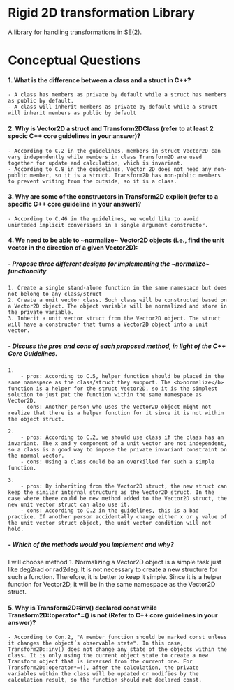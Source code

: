 # Rigid 2D transformation Library
A library for handling transformations in SE(2).

# Conceptual Questions
#### 1. What is the difference between a class and a struct in C++?

    - A class has members as private by default while a struct has members as public by default.
    - A class will inherit members as private by default while a struct will inherit members as public by default

#### 2. Why is Vector2D a struct and Transform2DClass (refer to at least 2 specic C++ core guidelines in your answer)?

    - According to C.2 in the guidelines, members in struct Vector2D can vary independently while members in class Transform2D are used together for update and calculation, which is invariant.
    - According to C.8 in the guidelines, Vector 2D does not need any non-public member, so it is a struct. Transform2D has non-public members to prevent writing from the outside, so it is a class.

#### 3. Why are some of the constructors in Transform2D explicit (refer to a specific C++ core guideline in your answer)?

    - According to C.46 in the guidelines, we would like to avoid uninteded implicit conversions in a single argument constructor.

#### 4. We need to be able to ~normalize~ Vector2D objects (i.e., find the unit vector in the direction of a given Vector2D):

   ##### - Propose three different designs for implementing the ~normalize~ functionality
    1. Create a single stand-alone function in the same namespace but does not belong to any class/struct
    2. Create a unit vector class. Such class will be constructed based on a Vector2D object. The object variable will be normalized and store in the private variable.
    3. Inherit a unit vector struct from the Vector2D object. The struct will have a constructor that turns a Vector2D object into a unit vector. 
    
   ##### - Discuss the pros and cons of each proposed method, in light of the C++ Core Guidelines.
    1.
        - pros: According to C.5, helper function should be placed in the same namespace as the class/struct they support. The <b>normalize</b> function is a helper for the struct Vector2D, so it is the simplest solution to just put the function within the same namespace as Vector2D.
        - cons: Another person who uses the Vector2D object might not realize that there is a helper function for it since it is not within the object struct.
        
    2.
        - pros: According to C.2, we should use class if the class has an invariant. The x and y component of a unit vector are not independent, so a class is a good way to impose the private invariant constraint on the normal vector.
        - cons: Using a class could be an overkilled for such a simple function.
    
    3.
        - pros: By inheriting from the Vector2D struct, the new struct can keep the similar internal structure as the Vector2D struct. In the case where there could be new method added to the Vector2D struct, the new unit vector struct can also use it.
        - cons: According to C.2 in the guidelines, this is a bad practice. If another person accidentally change either x or y value of the unit vector struct object, the unit vector condition will not hold. 
        
        
   ##### - Which of the methods would you implement and why?
   I will choose method 1. Normalizing a Vector2D object is a simple task just like deg2rad or rad2deg. It is not necessary to create a new structure for such a function. Therefore, it is better to keep it simple. Since it is a helper function for Vector2D, it will be in the same namespace as the Vector2D struct.
   
   
#### 5. Why is Transform2D::inv() declared const while Transform2D::operator*=() is not (Refer to C++ core guidelines in your answer)?
    - According to Con.2, "A member function should be marked const unless it changes the object’s observable state". In this case, Transform2D::inv() does not change any state of the objects within the class. It is only using the current object state to create a new Transform object that is inversed from the current one. For Transform2D::operator*=(), after the calculation, the private variables within the class will be updated or modifies by the calculation result, so the function should not declared const.
   
